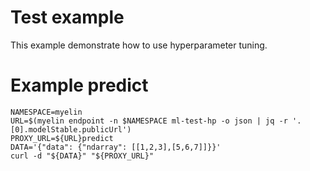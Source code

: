 # Test example

This example demonstrate how to use hyperparameter tuning. 

# Example predict

```
NAMESPACE=myelin
URL=$(myelin endpoint -n $NAMESPACE ml-test-hp -o json | jq -r '.[0].modelStable.publicUrl')
PROXY_URL=${URL}predict
DATA='{"data": {"ndarray": [[1,2,3],[5,6,7]]}}'
curl -d "${DATA}" "${PROXY_URL}"
```